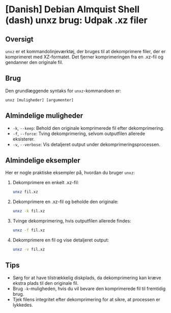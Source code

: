 # [Danish] Debian Almquist Shell (dash) unxz brug: Udpak .xz filer

## Oversigt
`unxz` er et kommandolinjeværktøj, der bruges til at dekomprimere filer, der er komprimeret med XZ-formatet. Det fjerner komprimeringen fra en .xz-fil og gendanner den originale fil.

## Brug
Den grundlæggende syntaks for `unxz`-kommandoen er:

```
unxz [muligheder] [argumenter]
```

## Almindelige muligheder
- `-k`, `--keep`: Behold den originale komprimerede fil efter dekomprimering.
- `-f`, `--force`: Tving dekomprimering, selvom outputfilen allerede eksisterer.
- `-v`, `--verbose`: Vis detaljeret output under dekomprimeringsprocessen.

## Almindelige eksempler
Her er nogle praktiske eksempler på, hvordan du bruger `unxz`:

1. Dekomprimere en enkelt .xz-fil:
   ```bash
   unxz fil.xz
   ```

2. Dekomprimere en .xz-fil og beholde den originale:
   ```bash
   unxz -k fil.xz
   ```

3. Tvinge dekomprimering, hvis outputfilen allerede findes:
   ```bash
   unxz -f fil.xz
   ```

4. Dekomprimere en fil og vise detaljeret output:
   ```bash
   unxz -v fil.xz
   ```

## Tips
- Sørg for at have tilstrækkelig diskplads, da dekomprimering kan kræve ekstra plads til den originale fil.
- Brug `-k`-muligheden, hvis du vil bevare den komprimerede fil til fremtidig brug.
- Tjek filens integritet efter dekomprimering for at sikre, at processen er lykkedes.